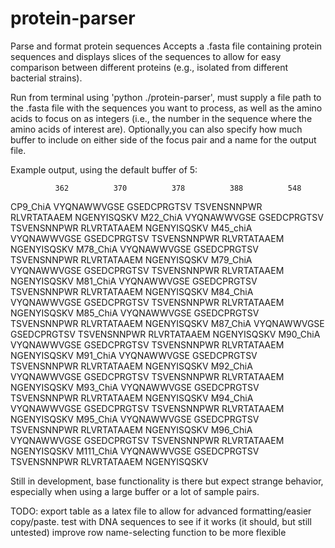 # protein-parser
Parse and format protein sequences
Accepts a .fasta file containing protein sequences and displays slices of the sequences to allow 
for easy comparison between different proteins (e.g., isolated from different bacterial strains).

Run from terminal using 'python ./protein-parser', must supply a file path to the .fasta file with
the sequences you want to process, as well as the amino acids to focus on as integers (i.e., the 
number in the sequence where the amino acids of interest are). Optionally,you can also specify how 
much buffer to include on either side of the focus pair and a name for the output file.

Example output, using the default buffer of 5:

              362          370          378          388          548     
CP9_ChiA   VYQNAWWVGSE  GSEDCPRGTSV  TSVENSNNPWR  RLVRTATAAEM  NGENYISQSKV
M22_ChiA   VYQNAWWVGSE  GSEDCPRGTSV  TSVENSNNPWR  RLVRTATAAEM  NGENYISQSKV
M45_chiA   VYQNAWWVGSE  GSEDCPRGTSV  TSVENSNNPWR  RLVRTATAAEM  NGENYISQSKV
M78_ChiA   VYQNAWWVGSE  GSEDCPRGTSV  TSVENSNNPWR  RLVRTATAAEM  NGENYISQSKV
M79_ChiA   VYQNAWWVGSE  GSEDCPRGTSV  TSVENSNNPWR  RLVRTATAAEM  NGENYISQSKV
M81_ChiA   VYQNAWWVGSE  GSEDCPRGTSV  TSVENSNNPWR  RLVRTATAAEM  NGENYISQSKV
M84_ChiA   VYQNAWWVGSE  GSEDCPRGTSV  TSVENSNNPWR  RLVRTATAAEM  NGENYISQSKV
M85_ChiA   VYQNAWWVGSE  GSEDCPRGTSV  TSVENSNNPWR  RLVRTATAAEM  NGENYISQSKV
M87_ChiA   VYQNAWWVGSE  GSEDCPRGTSV  TSVENSNNPWR  RLVRTATAAEM  NGENYISQSKV
M90_ChiA   VYQNAWWVGSE  GSEDCPRGTSV  TSVENSNNPWR  RLVRTATAAEM  NGENYISQSKV
M91_ChiA   VYQNAWWVGSE  GSEDCPRGTSV  TSVENSNNPWR  RLVRTATAAEM  NGENYISQSKV
M92_ChiA   VYQNAWWVGSE  GSEDCPRGTSV  TSVENSNNPWR  RLVRTATAAEM  NGENYISQSKV
M93_ChiA   VYQNAWWVGSE  GSEDCPRGTSV  TSVENSNNPWR  RLVRTATAAEM  NGENYISQSKV
M94_ChiA   VYQNAWWVGSE  GSEDCPRGTSV  TSVENSNNPWR  RLVRTATAAEM  NGENYISQSKV
M95_ChiA   VYQNAWWVGSE  GSEDCPRGTSV  TSVENSNNPWR  RLVRTATAAEM  NGENYISQSKV
M96_ChiA   VYQNAWWVGSE  GSEDCPRGTSV  TSVENSNNPWR  RLVRTATAAEM  NGENYISQSKV
M111_ChiA  VYQNAWWVGSE  GSEDCPRGTSV  TSVENSNNPWR  RLVRTATAAEM  NGENYISQSKV

Still in development, base functionality is there but expect strange behavior, especially when using 
a large buffer or a lot of sample pairs. 

TODO: export table as a latex file to allow for advanced formatting/easier copy/paste. 
      test with DNA sequences to see if it works (it should, but still untested)
      improve row name-selecting function to be more flexible
